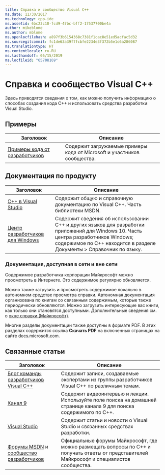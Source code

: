```yaml
---
title: Справка и сообщество Visual C++
ms.date: 11/30/2017
ms.technology: cpp-ide
ms.assetid: 6bc23c18-fcd9-47bc-bff2-17537700be4a
author: mikeblome
ms.author: mblome
ms.openlocfilehash: a897f3b6154368c7381f1cac8e51ed5acfac5d32
ms.sourcegitcommit: fc1de63a39f7fcbfe2234e3f372b5e1c6a286087
ms.translationtype: HT
ms.contentlocale: ru-RU
ms.lasthandoff: 05/15/2019
ms.locfileid: "65708169"
---
```

# <a name="visual-c-help-and-community"></a>Справка и сообщество Visual C++

Здесь приводятся сведения о том, как можно получить информацию о способах создания кода C++ и использовать средства разработки Visual Studio.

## <a name="samples"></a>Примеры

|Заголовок|Описание|
|-----------|-----------------|
|[Примеры кода от разработчиков](https://code.msdn.microsoft.com/)|Содержит загружаемые примеры кода от Microsoft и участников сообщества.|

## <a name="product-documentation"></a>Документация по продукту

|Заголовок|Описание|
|-----------|-----------------|
|[C++ в Visual Studio](visual-cpp-in-visual-studio.md)|Содержит общую и справочную документацию по Visual C++. Часть библиотеки MSDN.|
|[Центр разработчиков для Windows](https://developer.microsoft.com/windows/)|Содержит сведения об использовании C++ и других языков для разработки приложений для Windows 10. Часть центра разработчиков Windows; содержимое по C++ находится в разделе Документы > Справочник по языку.|

### <a name="online-and-offline-documentation"></a>Документация, доступная в сети и вне сети

Содержимое разработчика корпорации Майкрософт можно просмотреть в Интернете. Это содержимое регулярно обновляется.

Можно также загрузить и просмотреть содержимое локально в автономном средстве просмотра справки. Автономная документация организована по книгам со связанным содержимым, которые также периодически обновляются. Можно загрузить интересующие вас книги, как только они становятся доступными. Дополнительные сведения см. в [окне справки (Майкрософт)](/visualstudio/ide/microsoft-help-viewer).

Многие разделы документации также доступны в формате PDF. В этих разделах содержится ссылка **Скачать PDF** на включенных страницах на сайте docs.microsoft.com.

## <a name="related-articles"></a>Связанные статьи

|Заголовок|Описание|
|-----------|-----------------|
|[Блог команды разработчиков Visual C++](https://blogs.msdn.microsoft.com/vcblog/)|Содержит записи, создаваемые экспертами из группы разработчиков Visual C++ по различным темам.|
|[Канал 9](https://channel9.msdn.com/)|Содержит видеоинтервью и лекции. Используйте поле поиска на домашней странице канала 9 для поиска содержимого по C++.|
|[Visual Studio](https://visualstudio.microsoft.com/)|Содержит статьи и новости о Visual Studio и связанных средствах разработки.|
|[Форумы MSDN](https://social.msdn.microsoft.com/Forums/home?category=visualc) и [сообщество разработчиков](https://developercommunity.visualstudio.com)|Официальные форумы Майкрософт, где можно размещать вопросы по C++ и получать ответы от представителей Майкрософт и специалистов сообщества.|
